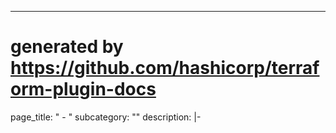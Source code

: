 ---
# generated by https://github.com/hashicorp/terraform-plugin-docs
page_title: "<no value> <no value> - <no value>"
subcategory: ""
description: |-
